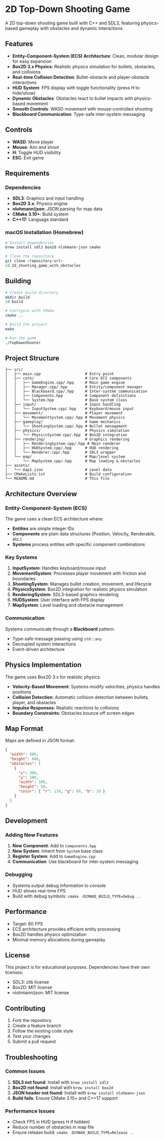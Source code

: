 # 2D Top-Down Shooting Game

A 2D top-down shooting game built with C++ and SDL3, featuring physics-based gameplay with obstacles and dynamic interactions.

## Features

- **Entity-Component-System (ECS) Architecture**: Clean, modular design for easy expansion
- **Box2D 3.x Physics**: Realistic physics simulation for bullets, obstacles, and collisions
- **Real-time Collision Detection**: Bullet-obstacle and player-obstacle interactions
- **HUD System**: FPS display with toggle functionality (press H to hide/show)
- **Dynamic Obstacles**: Obstacles react to bullet impacts with physics-based movement
- **Smooth Controls**: WASD movement with mouse-controlled shooting
- **Blackboard Communication**: Type-safe inter-system messaging

## Controls

- **WASD**: Move player
- **Mouse**: Aim and shoot
- **H**: Toggle HUD visibility
- **ESC**: Exit game

## Requirements

### Dependencies

- **SDL3**: Graphics and input handling
- **Box2D 3.x**: Physics engine
- **nlohmann/json**: JSON parsing for map data
- **CMake 3.10+**: Build system
- **C++17**: Language standard

### macOS Installation (Homebrew)

```bash
# Install dependencies
brew install sdl3 box2d nlohmann-json cmake

# Clone the repository
git clone <repository-url>
cd 2d_shooting_game_with_obstacles
```

## Building

```bash
# Create build directory
mkdir build
cd build

# Configure with CMake
cmake ..

# Build the project
make

# Run the game
./TopDownShooter
```

## Project Structure

```
├── src/
│   ├── main.cpp                    # Entry point
│   ├── core/                       # Core ECS components
│   │   ├── GameEngine.cpp/.hpp     # Main game engine
│   │   ├── Manager.cpp/.hpp        # Entity/component manager
│   │   ├── Blackboard.cpp/.hpp     # Inter-system communication
│   │   ├── Components.hpp          # Component definitions
│   │   └── System.hpp              # Base system class
│   ├── input/                      # Input handling
│   │   └── InputSystem.cpp/.hpp    # Keyboard/mouse input
│   ├── movement/                   # Player movement
│   │   └── MovementSystem.cpp/.hpp # Movement physics
│   ├── gameplay/                   # Game mechanics
│   │   └── ShootingSystem.cpp/.hpp # Bullet management
│   ├── physics/                    # Physics simulation
│   │   └── PhysicsSystem.cpp/.hpp  # Box2D integration
│   ├── rendering/                  # Graphics rendering
│   │   ├── RenderingSystem.cpp/.hpp # Main renderer
│   │   ├── HUDSystem.cpp/.hpp      # HUD rendering
│   │   └── Renderer.cpp/.hpp       # SDL3 wrapper
│   └── map/                        # Map/level system
│       └── MapSystem.cpp/.hpp      # Map loading & obstacles
├── assets/
│   └── map1.json                   # Level data
├── CMakeLists.txt                  # Build configuration
└── README.md                       # This file
```

## Architecture Overview

### Entity-Component-System (ECS)

The game uses a clean ECS architecture where:

- **Entities** are simple integer IDs
- **Components** are plain data structures (Position, Velocity, Renderable, etc.)
- **Systems** process entities with specific component combinations

### Key Systems

1. **InputSystem**: Handles keyboard/mouse input
2. **MovementSystem**: Processes player movement with friction and boundaries
3. **ShootingSystem**: Manages bullet creation, movement, and lifecycle
4. **PhysicsSystem**: Box2D integration for realistic physics simulation
5. **RenderingSystem**: SDL3-based graphics rendering
6. **HUDSystem**: User interface with FPS display
7. **MapSystem**: Level loading and obstacle management

### Communication

Systems communicate through a **Blackboard** pattern:

- Type-safe message passing using `std::any`
- Decoupled system interactions
- Event-driven architecture

## Physics Implementation

The game uses Box2D 3.x for realistic physics:

- **Velocity-Based Movement**: Systems modify velocities, physics handles positions
- **Collision Detection**: Automatic collision detection between bullets, player, and obstacles
- **Impulse Responses**: Realistic reactions to collisions
- **Boundary Constraints**: Obstacles bounce off screen edges

## Map Format

Maps are defined in JSON format:

```json
{
  "width": 800,
  "height": 600,
  "obstacles": [
    {
      "x": 300,
      "y": 200,
      "width": 100,
      "height": 50,
      "color": { "r": 139, "g": 69, "b": 19 }
    }
  ]
}
```

## Development

### Adding New Features

1. **New Component**: Add to `Components.hpp`
2. **New System**: Inherit from `System` base class
3. **Register System**: Add to `GameEngine.cpp`
4. **Communication**: Use blackboard for inter-system messaging

### Debugging

- Systems output debug information to console
- HUD shows real-time FPS
- Build with debug symbols: `cmake -DCMAKE_BUILD_TYPE=Debug ..`

## Performance

- Target: 60 FPS
- ECS architecture provides efficient entity processing
- Box2D handles physics optimization
- Minimal memory allocations during gameplay

## License

This project is for educational purposes. Dependencies have their own licenses:

- SDL3: zlib license
- Box2D: MIT license
- nlohmann/json: MIT license

## Contributing

1. Fork the repository
2. Create a feature branch
3. Follow the existing code style
4. Test your changes
5. Submit a pull request

## Troubleshooting

### Common Issues

1. **SDL3 not found**: Install with `brew install sdl3`
2. **Box2D not found**: Install with `brew install box2d`
3. **JSON header not found**: Install with `brew install nlohmann-json`
4. **Build fails**: Ensure CMake 3.10+ and C++17 support

### Performance Issues

- Check FPS in HUD (press H if hidden)
- Reduce number of obstacles in map file
- Ensure release build: `cmake -DCMAKE_BUILD_TYPE=Release ..`
